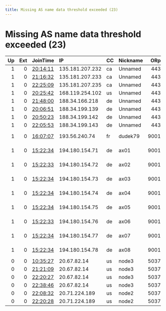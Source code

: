 ```yaml
---
title: Missing AS name data threshold exceeded (23)
---
```


# Missing AS name data threshold exceeded (23)

|   Up |   Ext | JoinTime                                                                                            | IP              | CC   | Nickname   |   ORp |   Dirp | Version   | Contact                   | OS    |   eFamMembers |
|-----:|------:|:----------------------------------------------------------------------------------------------------|:----------------|:-----|:-----------|------:|-------:|:----------|:--------------------------|:------|--------------:|
|    1 |     0 | [20:14:11](https://metrics.torproject.org/rs.html#details/41A55999C37C53CEB9E6051E5F5BF8178774B01B) | 135.181.207.232 | ca   | Unnamed    |   443 |   8443 | 0.4.4.5   | None                      | Linux |             1 |
|    1 |     0 | [21:16:32](https://metrics.torproject.org/rs.html#details/9ECF57F23C6C1CA1D9912D1645741B81DC51A344) | 135.181.207.233 | ca   | Unnamed    |   443 |   8443 | 0.4.4.5   | None                      | Linux |             1 |
|    1 |     0 | [22:25:09](https://metrics.torproject.org/rs.html#details/AA2604AF401EEA16CC7DA73C1FFAD50206FBB431) | 135.181.207.235 | ca   | Unnamed    |   443 |   8443 | 0.4.4.5   | None                      | Linux |             1 |
|    1 |     0 | [20:25:42](https://metrics.torproject.org/rs.html#details/A6E78FE3355CB3E444C1AF4A66193F7DD5D7CE7F) | 168.119.254.102 | us   | Unnamed    |   443 |   8443 | 0.4.4.5   | None                      | Linux |             1 |
|    1 |     0 | [21:48:00](https://metrics.torproject.org/rs.html#details/F8504053826E7FF7607A49AA88622D6A9C8A133C) | 188.34.166.218  | de   | Unnamed    |   443 |   8443 | 0.4.4.5   | None                      | Linux |             1 |
|    1 |     0 | [20:06:51](https://metrics.torproject.org/rs.html#details/495866A4342A925F6BA78A72CC0BF6FA7FAAB3B8) | 188.34.199.139  | de   | Unnamed    |   443 |   8443 | 0.4.4.5   | None                      | Linux |             1 |
|    1 |     0 | [20:50:23](https://metrics.torproject.org/rs.html#details/25B93916461C256AA7C2F446B3DAF4B5BEEFB346) | 188.34.199.142  | de   | Unnamed    |   443 |   8443 | 0.4.4.5   | None                      | Linux |             1 |
|    1 |     0 | [22:05:53](https://metrics.torproject.org/rs.html#details/68D90BD0C9A45D129F24EEA945EB2CA6B0FA3A9F) | 188.34.199.143  | de   | Unnamed    |   443 |   8443 | 0.4.4.5   | None                      | Linux |             1 |
|    1 |     0 | [16:07:07](https://metrics.torproject.org/rs.html#details/59594BF3DB12F6562132B618D228DFA4E8D61892) | 193.56.240.74   | fr   | dudek79    |  9001 |      0 | 0.4.5.6   | dudek79 at this dot is do | Linux |             1 |
|    1 |     0 | [15:22:34](https://metrics.torproject.org/rs.html#details/F0F2CEF702D60AC53747CA6A7CA0C5C145F873F9) | 194.180.154.71  | de   | ax01       |  9001 |   9030 | 0.4.5.6   | ax53 with protonmail.com  | Linux |             8 |
|    1 |     0 | [15:22:33](https://metrics.torproject.org/rs.html#details/5F6D81870EC498A48E93F5E36C3BC61060F88C50) | 194.180.154.72  | de   | ax02       |  9001 |   9030 | 0.4.5.6   | ax53 with protonmail.com  | Linux |             8 |
|    1 |     0 | [15:22:34](https://metrics.torproject.org/rs.html#details/38EC34A6892510AC660BEFEA82D4E155CFE2A911) | 194.180.154.73  | de   | ax03       |  9001 |   9030 | 0.4.5.6   | ax53 with protonmail.com  | Linux |             8 |
|    1 |     0 | [15:22:34](https://metrics.torproject.org/rs.html#details/F9638BC240B6871308841EFE493631D1F9BD6BB3) | 194.180.154.74  | de   | ax04       |  9001 |   9030 | 0.4.5.6   | ax53 with protonmail.com  | Linux |             8 |
|    1 |     0 | [15:22:34](https://metrics.torproject.org/rs.html#details/647D05D2C1B2365DD0F7F2BD9E9AD29F28080887) | 194.180.154.75  | de   | ax05       |  9001 |   9030 | 0.4.5.6   | ax53 with protonmail.com  | Linux |             8 |
|    1 |     0 | [15:22:33](https://metrics.torproject.org/rs.html#details/5481C5A324D9CC8EDA8F068C4C08D0B7727D7927) | 194.180.154.76  | de   | ax06       |  9001 |   9030 | 0.4.5.6   | ax53 with protonmail.com  | Linux |             8 |
|    1 |     0 | [15:22:34](https://metrics.torproject.org/rs.html#details/68450588F97948A984EAA2D61581DE91073AEAB6) | 194.180.154.77  | de   | ax07       |  9001 |   9030 | 0.4.5.6   | ax53 with protonmail.com  | Linux |             8 |
|    1 |     0 | [15:22:34](https://metrics.torproject.org/rs.html#details/20AC4B89A9CE296B6796DA979EEB5EFDF4529F79) | 194.180.154.78  | de   | ax08       |  9001 |   9030 | 0.4.5.6   | ax53 with protonmail.com  | Linux |             8 |
|    0 |     0 | [10:35:27](https://metrics.torproject.org/rs.html#details/E9D6F0F6033AF92BB218E5B287C818AC4413BE00) | 20.67.82.14     | us   | node3      |  5037 |      0 | 0.4.3.5   | None                      | Linux |             1 |
|    0 |     0 | [21:21:09](https://metrics.torproject.org/rs.html#details/71A5424EC5E8EEF17D0EAA2EAE5EC92C0BC377AC) | 20.67.82.14     | us   | node3      |  5037 |      0 | 0.4.3.5   | None                      | Linux |             1 |
|    0 |     0 | [22:20:27](https://metrics.torproject.org/rs.html#details/4FF8AE590B0CE891C242584813F98C4E5A34B011) | 20.67.82.14     | us   | node3      |  5037 |      0 | 0.4.3.5   | None                      | Linux |             1 |
|    0 |     0 | [22:38:46](https://metrics.torproject.org/rs.html#details/DACCC8E3C71082D6A3E6884A8AF7488AD30570FC) | 20.67.82.14     | us   | node3      |  5037 |      0 | 0.4.3.5   | None                      | Linux |             1 |
|    0 |     0 | [22:08:32](https://metrics.torproject.org/rs.html#details/6E6553DB5827566DE1D8E5C2158B7C29AD11F232) | 20.71.224.189   | us   | node2      |  5037 |      0 | 0.4.3.5   | None                      | Linux |             1 |
|    0 |     0 | [22:20:28](https://metrics.torproject.org/rs.html#details/BB272370F9EF6DF100E580D6AC477CE6B102B52C) | 20.71.224.189   | us   | node2      |  5037 |      0 | 0.4.3.5   | None                      | Linux |             1 |
